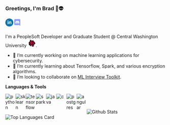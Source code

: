 ### Greetings, I'm Brad 👋👽

<a href="https://www.linkedin.com/in/bareeves/">
  <img align="left" alt="Brad's LinkedIn" width="25px" src="https://raw.githubusercontent.com/reevesba/reevesba/master/assets/linkedin.svg" />
</a>
<a href="https://discord.gg/mMUktshNH4">
  <img align="left" alt="Brad's Discord" width="25px" src="https://raw.githubusercontent.com/reevesba/reevesba/master/assets/discord.svg" />
</a> 

<br />
<br />

I'm a PeopleSoft Developer and Graduate Student @ Central Washington University <img alt="Wildcat Logo" width="25px" src="https://raw.githubusercontent.com/reevesba/reevesba/master/assets/cwu.png"/>.

- 🔭 I’m currently working on machine learning applications for cybersecurity.
- 🌱 I’m currently learning about Tensorflow, Spark, and various encryption algorithms.
- 👯 I’m looking to collaborate on [ML Interview Toolkit](https://github.com/reevesba/mlit).

**Languages & Tools**

<img align="left" alt="python" width="32px" src="https://cdn.jsdelivr.net/npm/simple-icons@v3/icons/python.svg" />
<img align="left" alt="sklearn" width="32px" src="https://cdn.jsdelivr.net/npm/simple-icons@v3/icons/scikit-learn.svg" />
<img align="left" alt="tensorflow" width="32px" src="https://cdn.jsdelivr.net/npm/simple-icons@v3/icons/tensorflow.svg" />
<img align="left" alt="spark" width="32px" src="https://cdn.jsdelivr.net/npm/simple-icons@v3/icons/apachespark.svg" />
<img align="left" alt="java" width="32px" src="https://cdn.jsdelivr.net/npm/simple-icons@v3/icons/java.svg" />
<img align="left" alt="c" width="32px" src="https://cdn.jsdelivr.net/npm/simple-icons@v3/icons/c.svg" />
<img align="left" alt="postgres" width="32px" src="https://cdn.jsdelivr.net/npm/simple-icons@v3/icons/postgresql.svg" />
<img align="left" alt="angular" width="32px" src="https://cdn.jsdelivr.net/npm/simple-icons@v3/icons/angular.svg" />

<br />
<br />

![Github Stats](https://github-readme-stats.vercel.app/api?username=reevesba&theme=vue&show_icons=true&count_private=true)
![Top Languages Card](https://github-readme-stats.vercel.app/api/top-langs/?username=reevesba&theme=vue&layout=compact&langs_count=8)

<!--
**reevesba/reevesba** is a ✨ _special_ ✨ repository because its `README.md` (this file) appears on your GitHub profile.

Here are some ideas to get you started:

- 🔭 I’m currently working on ...
- 🌱 I’m currently learning ...
- 👯 I’m looking to collaborate on ...
- 🤔 I’m looking for help with ...
- 💬 Ask me about ...
- 📫 How to reach me: ...
- 😄 Pronouns: ...
- ⚡ Fun fact: ...
-->
